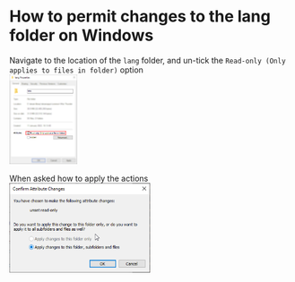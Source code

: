 # How to permit changes to the lang folder on Windows

Navigate to the location of the ```lang``` folder, and un-tick the ``Read-only (Only applies to files in folder)`` option <br>
<img class="gatsby-resp-image-image" src="img/lang_perm_tick.png" style="Height: 10rem" alt="un-tick the Ready-only attribute">

When asked how to apply the actions <br>
<img class="gatsby-resp-image-image" src="img/lang_perm_affirm.png" style="Height: 10rem" alt="un-tick the Ready-only attribute">